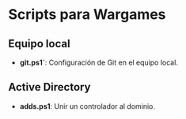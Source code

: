 # Scripts para Wargames

## Equipo local

* **git.ps1`**: Configuración de Git en el equipo local.


## Active Directory

* **adds.ps1**: Unir un controlador al dominio.